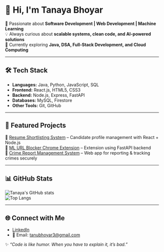 # 👋 Hi, I'm Tanaya Bhoyar  

🌱 Passionate about **Software Development  | Web Development | Machine Learning**  
💡 Always curious about **scalable systems, clean code, and AI-powered solutions**  
🚀 Currently exploring **Java, DSA, Full-Stack Development, and Cloud Computing**  

---

## 🛠️ Tech Stack  
- **Languages:** Java, Python, JavaScript, SQL  
- **Frontend:** React.js, HTML5, CSS3 
- **Backend:** Node.js, Express, FastAPI  
- **Databases:** MySQL,  Firestore  
- **Other Tools:** Git, GitHub 

---

## 📌 Featured Projects  
🔹 [Resume Shortlisting System](#) – Candidate profile management with React + Node.js  
🔹 [ML URL Blocker Chrome Extension](#) – Extension using FastAPI backend  
🔹 [Crime Report Management System](#) – Web app for reporting & tracking crimes securely

---

## 📊 GitHub Stats  
![Tanaya's GitHub stats](https://github-readme-stats.vercel.app/api?username=your-username&show_icons=true&theme=tokyonight)  
![Top Langs](https://github-readme-stats.vercel.app/api/top-langs/?username=your-username&layout=compact&theme=tokyonight)  

---

## 🌐 Connect with Me  
- [LinkedIn](www.linkedin.com/in/tanaya-bhoyar-4510a132a)  
- 📧 Email: tanubhoyar3@gmail.com  

✨ _“Code is like humor. When you have to explain it, it’s bad.”_  
